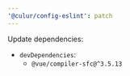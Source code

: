 ```yaml
---
'@culur/config-eslint': patch
---
```


Update dependencies:

- `devDependencies`:
  - `@vue/compiler-sfc@^3.5.13`
